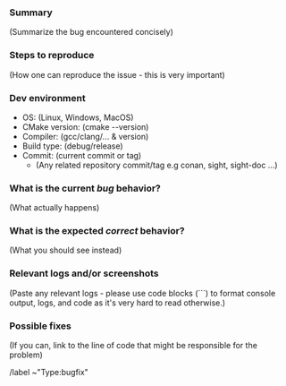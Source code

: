 ### Summary

(Summarize the bug encountered concisely)

### Steps to reproduce

(How one can reproduce the issue - this is very important)

### Dev environment

* OS: (Linux, Windows, MacOS)
* CMake version: (cmake --version)
* Compiler: (gcc/clang/... & version)
* Build type: (debug/release)
* Commit: (current commit or tag)
  * (Any related repository commit/tag e.g conan, sight, sight-doc ...)


### What is the current *bug* behavior?

(What actually happens)

### What is the expected *correct* behavior?

(What you should see instead)

### Relevant logs and/or screenshots

(Paste any relevant logs - please use code blocks (```) to format console output,
logs, and code as it's very hard to read otherwise.)

### Possible fixes

(If you can, link to the line of code that might be responsible for the problem)

/label ~"Type:bugfix"
